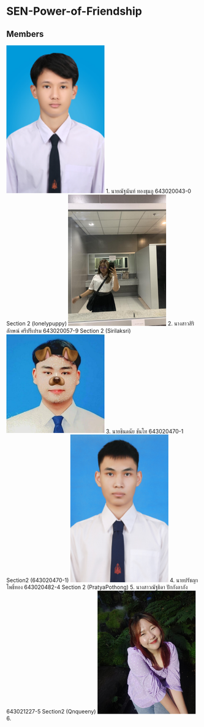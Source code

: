 # SEN-Power-of-Friendship
## Members
<img src="/media/643020043-0.jpg" width="256" height="auto">
1. นายณัฐนันท์ ทองชุมภู 643020043-0 Section 2 (lonelypuppy)
<img src="/media/643020057-9.jpg" width="256" height="auto">
2. นางสาวสิริลักษณ์ ศรีปรีเปรม 643020057-9 Section 2 (Sirilaksri)
<img src="/media/Student_643020470_1.jpg" width="256" height="auto">
3. นายชินดนัย ขันโท 643020470-1 Section2 (643020470-1)
<img src="/media/Student_643020482_4.jpg" width="256" height="auto">
4. นายปรัชญา โพธิ์ทอง 643020482-4 Section 2 (PratyaPothong)
5. นางสาวณัฐธิดา ปักกังลาภัง 643021227-5 Section2 (Qnqueeny)
<img src="/media/643021227-5.jpg" width="256" height="auto">
6. 
